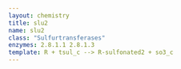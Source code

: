 ```yaml
---
layout: chemistry
title: slu2
name: slu2
class: "Sulfurtransferases"
enzymes: 2.8.1.1 2.8.1.3
template: R + tsul_c --> R-sulfonated2 + so3_c
---
```

 

